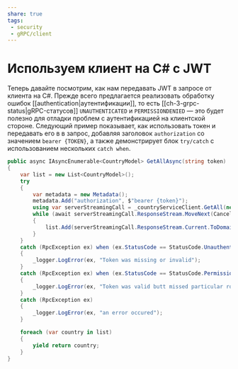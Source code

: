 ```yaml
---
share: true
tags:
 - security
 - gRPC/client
---
```

# Используем клиент на C# с JWT
Теперь давайте посмотрим, как нам передавать JWT в запросе от клиента на C#.
Прежде всего предлагается реализовать обработку ошибок [[authentication|аутентификации]], то есть [[ch-3-grpc-status|gRPC-статусов]] `UNAUTHENTICATED` и `PERMISSIONDENIED` — это будет полезно для отладки проблем с аутентификацией на клиентской стороне. Следующий пример показывает, как использовать токен и передавать его в в запрос, добавляя заголовок `authorization` со значением `bearer {TOKEN}`, а также демонстрирует блок `try/catch` с использованием нескольких `catch when`.
```csharp
public async IAsyncEnumerable<CountryModel> GetAllAsync(string token)
{
	var list = new List<CountryModel>();
	try
	{
		var metadata = new Metadata();
		metadata.Add("authorization", $"bearer {token}");
		using var serverStreamingCall = _countryServiceClient.GetAll(new Empty(), metadata);
		while (await serverStreamingCall.ResponseStream.MoveNext(CancellationToken.None))
		{
			list.Add(serverStreamingCall.ResponseStream.Current.ToDomain());
		}
	}
	catch (RpcException ex) when (ex.StatusCode == StatusCode.Unauthenticated)
	{
		_logger.LogError(ex, "Token was missing or invalid");
	}
	catch (RpcException ex) when (ex.StatusCode == StatusCode.PermissionDenied)
	{
		_logger.LogError(ex, "Token was valid butt missed particular role");
	}
	catch (RpcException ex)
	{
		_logger.LogError(ex, "an error occured");
	}

	foreach (var country in list)
	{
		yield return country;
	}
}
```
